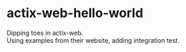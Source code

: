 # actix-web-hello-world
Dipping toes in actix-web.  
Using examples from their website, adding integration test.
